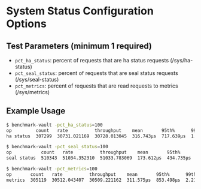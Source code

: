 # System Status Configuration Options

## Test Parameters (minimum 1 required)

- `pct_ha_status`: percent of requests that are ha status requests (/sys/ha-status)
- `pct_seal_status`: percent of requests that are seal status requests (/sys/seal-status)
- `pct_metrics`: percent of requests that are read requests to metrics (/sys/metrics)

## Example Usage

```bash
$ benchmark-vault -pct_ha_status=100
op         count   rate          throughput    mean       95th%      99th%       successRatio
ha status  307299  30731.021169  30728.013045  316.743µs  717.639µs  1.705715ms  100.00%

$ benchmark-vault -pct_seal_status=100
op           count   rate          throughput    mean       95th%      99th%       successRatio
seal status  510343  51034.352310  51033.783069  173.612µs  434.735µs  1.116063ms  100.00%

$ benchmark-vault -pct_metrics=100
op       count   rate          throughput    mean       95th%      99th%       successRatio
metrics  305119  30512.043407  30509.221162  311.575µs  853.498µs  2.214729ms  100.00%
```

